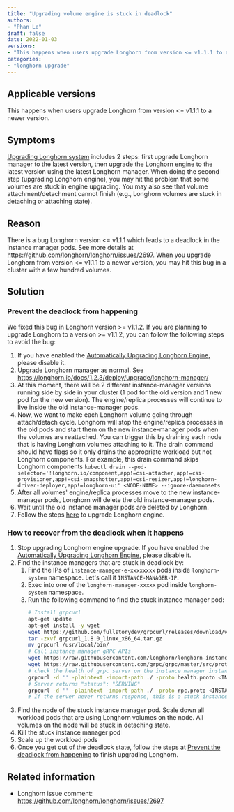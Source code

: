 ```yaml
---
title: "Upgrading volume engine is stuck in deadlock"
authors:
- "Phan Le"
draft: false
date: 2022-01-03
versions:
- "This happens when users upgrade Longhorn from version <= v1.1.1 to a newer version."
categories:
- "longhorn upgrade"
---
```


## Applicable versions

This happens when users upgrade Longhorn from version <= v1.1.1 to a newer version.

## Symptoms

[Upgrading Longhorn system](https://longhorn.io/docs/1.2.3/deploy/upgrade/) includes 2 steps: first upgrade Longhorn manager to the latest version,
then upgrade the Longhorn engine to the latest version using the latest Longhorn manager.
When doing the second step (upgrading Longhorn engine), you may hit the problem that some volumes are stuck in engine upgrading.
You may also see that volume attachment/detachment cannot finish (e.g., Longhorn volumes are stuck in detaching or attaching state).

## Reason

There is a bug Longhorn version <= v1.1.1 which leads to a deadlock in the instance manager pods.
See more details at https://github.com/longhorn/longhorn/issues/2697.
When you upgrade Longhorn from version <= v1.1.1 to a newer version, you may hit this bug in a cluster with a few hundred volumes.

## Solution

### Prevent the deadlock from happening

We fixed this bug in Longhorn version >= v1.1.2.
If you are planning to upgrade Longhorn to a version >= v1.1.2, you can follow the following steps to avoid the bug:

1. If you have enabled the [Automatically Upgrading Longhorn Engine](https://longhorn.io/docs/1.2.3/deploy/upgrade/auto-upgrade-engine/), please disable it.
1. Upgrade Longhorn manager as normal. See https://longhorn.io/docs/1.2.3/deploy/upgrade/longhorn-manager/
1. At this moment, there will be 2 different instance-manager versions running side by side in your cluster (1 pod for the old version and 1 new pod for the new version).
   The engine/replica processes will continue to live inside the old instance-manager pods.
1. Now, we want to make each Longhorn volume going through attach/detach cycle.
   Longhorn will stop the engine/replica processes in the old pods and start them on the new instance-manager pods when the volumes are reattached.
   You can trigger this by draining each node that is having Longhorn volumes attaching to it.
   The drain command should have flags so it only drains the appropriate workload but not Longhorn components.
   For example, this drain command skips Longhorn components `kubectl drain --pod-selector='!longhorn.io/component,app!=csi-attacher,app!=csi-provisioner,app!=csi-snapshotter,app!=csi-resizer,app!=longhorn-driver-deployer,app!=longhorn-ui' <NODE-NAME> --ignore-daemonsets`
1. After all volumes' engine/replica processes move to the new instance-manager pods, Longhorn will delete the old instance-manager pods.
1. Wait until the old instance manager pods are deleted by Longhorn.
1. Follow the steps [here](https://longhorn.io/docs/1.2.3/deploy/upgrade/auto-upgrade-engine/) to upgrade Longhorn engine.

### How to recover from the deadlock when it happens

1. Stop upgrading Longhorn engine upgrade.
   If you have enabled the [Automatically Upgrading Longhorn Engine](https://longhorn.io/docs/1.2.3/deploy/upgrade/auto-upgrade-engine/), please disable it.
1. Find the instance managers that are stuck in deadlock by:
    1. Find the IPs of `instance-manager-e-xxxxxxxx` pods inside `longhorn-system` namespace.
       Let's call it `INSTANCE-MANAGER-IP`.
    1. Exec into one of the `longhorn-manager-xxxxx` pod inside `longhorn-system` namespace.
    1. Run the following command to find the stuck instance manager pod:
        ```bash
        # Install grpcurl
        apt-get update
        apt-get install -y wget
        wget https://github.com/fullstorydev/grpcurl/releases/download/v1.8.0/grpcurl_1.8.0_linux_x86_64.tar.gz
        tar -zxvf grpcurl_1.8.0_linux_x86_64.tar.gz
        mv grpcurl /usr/local/bin/
        # Call instance manager gRPC APIs
        wget https://raw.githubusercontent.com/longhorn/longhorn-instance-manager/master/pkg/rpc/rpc.proto
        wget https://raw.githubusercontent.com/grpc/grpc/master/src/proto/grpc/health/v1/health.proto
        # check the health of grpc server on the instance manager instance-manager-e-f386c595
        grpcurl -d '' -plaintext -import-path ./ -proto health.proto <INSTANCE-MANAGER-IP>:8500 grpc.health.v1.Health/Check
        # Server returns "status": "SERVING"
        grpcurl -d '' -plaintext -import-path ./ -proto rpc.proto <INSTANCE-MANAGER-IP>:8500 ProcessManagerService/ProcessList
        # If the server never returns response, this is a stuck instance manager pod
        ```
1. Find the node of the stuck instance manager pod.
   Scale down all workload pods that are using Longhorn volumes on the node.
   All volumes on the node will be stuck in detaching state.
1. Kill the stuck instance manager pod
1. Scale up the workload pods
1. Once you get out of the deadlock state, follow the steps at [Prevent the deadlock from happening](#prevent-the-deadlock-from-happening) to finish upgrading Longhorn.

## Related information

- Longhorn issue comment: https://github.com/longhorn/longhorn/issues/2697
